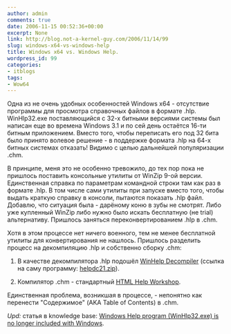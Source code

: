```yaml
---
author: admin
comments: true
date: 2006-11-15 00:52:36+00:00
excerpt: None
link: http://blog.not-a-kernel-guy.com/2006/11/14/99
slug: windows-x64-vs-windows-help
title: Windows x64 vs. Windows Help.
wordpress_id: 99
categories:
- itblogs
tags:
- Wow64
---
```


Одна из не очень удобных особенностей Windows x64 - отсутствие программы для просмотра справочных файлов в формате .hlp. WinHlp32.exe поставляющийся с 32-х битными версиями системы был написан еще во времена Windows 3.1 и по сей день остаётся 16-ти битным приложением. Вместо того, чтобы переписать его под 32 бита было принято волевое решение - в поддержке формата .hlp на 64-х битных системах отказать! Видимо с целью дальнейшей популяризации .chm. 

В принципе, меня это не особенно тревожило, до тех пор пока не пришлось поставить консольные утилиты от WinZip 9-ой версии. Единственная справка по параметрам командной строки там как раз в формате .hlp. В том числе сами утилиты при запуске вместо того, чтобы выдать краткую справку в консоли, пытаются показать .hlp файл. Добавлю, что ситуация была - дарёному коню в зубы не смотрят. Либо уже купленный WinZip либо нужно было искать бесплатную (не trial) альтернативу. Пришлось заняться переконвертированием .hlp в .chm. 

Хотя в этом процессе нет ничего военного, тем не менее бесплатной утилиты для конвертирования не нашлось. Пришлось разделить процесс на декомпиляцию .hlp и собственно сборку .chm:




	
  1. В качестве декомпилятора .hlp подошёл [WinHelp Decompiler](http://www.helpscribble.com/decompiler.html) (ссылка на саму программу: [helpdc21.zip](http://download.jgsoft.com/helpscribble/helpdc21.zip)).

	
  2. Компилятор .chm - стандартный [HTML Help Workshop](http://www.microsoft.com/downloads/details.aspx?familyid=00535334-c8a6-452f-9aa0-d597d16580cc&displaylang=en).



Единственная проблема, возникшая в процессе, - непонятно как перенести "Содержимое" (AKA Table of Contents) в .chm.

_Upd:_ статья в knowledge base: [Windows Help program (WinHlp32.exe) is no longer included with Windows](http://support.microsoft.com/kb/917607).
